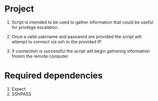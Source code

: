 # Project

1. Script is intended to be used to gather information that could be useful for privilege escalation.

2. Once a valid username and password are provided the script will attempt to connect via ssh to the provided IP.

3. If connection is successful the script will begin gathering information fromm the remote computer.

# Required dependencies 

1. Expect
2. SSHPASS
